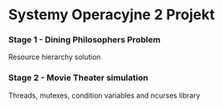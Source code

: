 # Systemy Operacyjne 2 Projekt
### Stage 1 - Dining Philosophers Problem
Resource hierarchy solution
### Stage 2 - Movie Theater simulation
Threads, mutexes, condition variables and ncurses library
